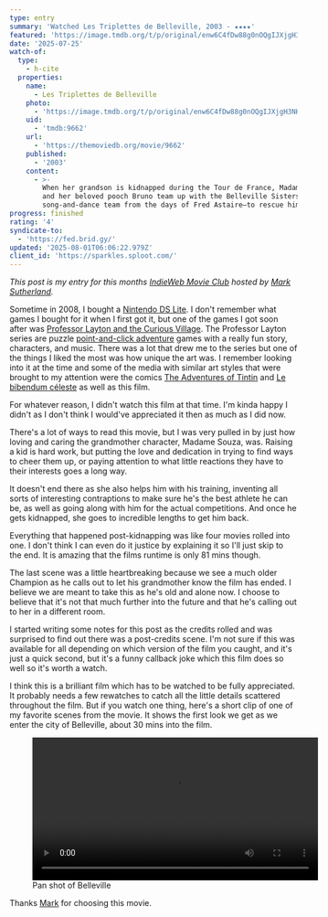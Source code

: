 ```yaml
---
type: entry
summary: 'Watched Les Triplettes de Belleville, 2003 - ★★★★'
featured: 'https://image.tmdb.org/t/p/original/enw6C4fDw88g0nOQgIJXjgH3NHi.jpg'
date: '2025-07-25'
watch-of:
  type:
    - h-cite
  properties:
    name:
      - Les Triplettes de Belleville
    photo:
      - 'https://image.tmdb.org/t/p/original/enw6C4fDw88g0nOQgIJXjgH3NHi.jpg'
    uid:
      - 'tmdb:9662'
    url:
      - 'https://themoviedb.org/movie/9662'
    published:
      - '2003'
    content:
      - >-
        When her grandson is kidnapped during the Tour de France, Madame Souza
        and her beloved pooch Bruno team up with the Belleville Sisters—an aged
        song-and-dance team from the days of Fred Astaire—to rescue him.
progress: finished
rating: '4'
syndicate-to:
  - 'https://fed.brid.gy/'
updated: '2025-08-01T06:06:22.979Z'
client_id: 'https://sparkles.sploot.com/'
---
```

*This post is my entry for this months [IndieWeb Movie Club](https://indieweb.org/IndieWeb_Movie_Club)
hosted by [Mark Sutherland](https://marksuth.dev/posts/2025/07/indieweb-movie-club-july-2025-triplets-bellville).*

Sometime in 2008, I bought a [Nintendo DS Lite](https://en.wikipedia.org/wiki/Nintendo_DS#Nintendo_DS_Lite). I don't remember what games I bought for it when I first got it, but one of the games I got soon after was [Professor Layton and the Curious Village](https://en.wikipedia.org/wiki/Professor_Layton_and_the_Curious_Village). The Professor Layton series are puzzle [point-and-click adventure](https://en.wikipedia.org/wiki/Adventure_game#Point-and-click_adventure_games) games with a really fun story, characters, and music. There was a lot that drew me to the series but one of the things I liked the most was how unique the art was. I remember looking into it at the time and some of the media with similar art styles that were brought to my attention were the comics [The Adventures of Tintin](https://en.wikipedia.org/wiki/The_Adventures_of_Tintin) and [Le bibendum céleste](https://www.bedetheque.com/serie-292-BD-Bibendum-celeste.html) as well as this film.

For whatever reason, I didn't watch this film at that time. I'm kinda happy I didn't as I don't think I would've appreciated it then as much as I did now.

There's a lot of ways to read this movie, but I was very pulled in by just how loving and caring the grandmother character, Madame Souza, was. Raising a kid is hard work, but putting the love and dedication in trying to find ways to cheer them up, or paying attention to what little reactions they have to their interests goes a long way.

It doesn't end there as she also helps him with his training, inventing all sorts of interesting contraptions to make sure he's the best athlete he can be, as well as going along with him for the actual competitions. And once he gets kidnapped, she goes to incredible lengths to get him back.

Everything that happened post-kidnapping was like four movies rolled into one. I don't think I can even do it justice by explaining it so I'll just skip to the end. It is amazing that the films runtime is only 81 mins though.

The last scene was a little heartbreaking because we see a much older Champion as he calls out to let his grandmother know the film has ended. I believe we are meant to take this as he's old and alone now. I choose to believe that it's not that much further into the future and that he's calling out to her in a different room.

I started writing some notes for this post as the credits rolled and was surprised to find out there was a post-credits scene. I'm not sure if this was available for all depending on which version of the film you caught, and it's just a quick second, but it's a funny callback joke which this film does so well so it's worth a watch.

I think this is a brilliant film which has to be watched to be fully appreciated. It probably needs a few rewatches to catch all the little details scattered throughout the film. But if you watch one thing, here's a short clip of one of my favorite scenes from the movie. It shows the first look we get as we enter the city of Belleville, about 30 mins into the film.

<figure class="text-center">
  <video width="500" controls loop src="/assets/videos/belleville.mp4"></video>
  <figcaption>Pan shot of Belleville</figcaption>
</figure>

Thanks [Mark](https://marksuth.dev) for choosing this movie.
